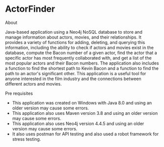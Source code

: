 # ActorFinder

About

Java-based application using a Neo4j NoSQL database to store and manage information about actors, movies, and their relationships. It provides a variety of functions for adding, deleting, and querying this information, including the ability to check if actors and movies exist in the database, compute the Bacon number of a given actor, find the actor that a specific actor has most frequently collaborated with, and get a list of the most popular actors and their Bacon numbers. The application also includes a function to find the shortest path to Kevin Bacon and a function to find the path to an actor's significant other. This application is a useful tool for anyone interested in the film industry and the connections between different actors and movies.


Pre requisites

* This application was created on Windows with Java 8.0 and using an older version may cause some errors.
* This application also uses Maven version 3.8 and using an older version may cause some errors.
* This application also uses Neo4j version 4.4.5 and using an older version may cause some errors.
* It also uses postman for API testing and also used a robot framework for stress testing.
